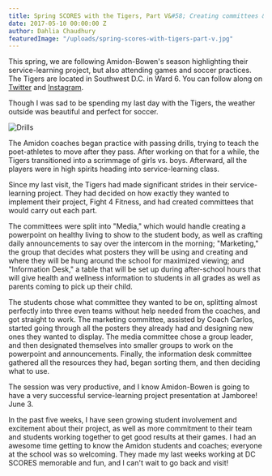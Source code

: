 ```yaml
---
title: Spring SCORES with the Tigers, Part V&#58; Creating committees & goodbye
date: 2017-05-10 00:00:00 Z
author: Dahlia Chaudhury
featuredImage: "/uploads/spring-scores-with-tigers-part-v.jpg"
---
```


This spring, we are following Amidon-Bowen's season highlighting their service-learning project, but also attending games and soccer practices. The Tigers are located in Southwest D.C. in Ward 6. You can follow along on [Twitter](https://twitter.com/DCSCORESInterns) and [Instagram](https://www.instagram.com/dc_scores/).

Though I was sad to be spending my last day with the Tigers, the weather outside was beautiful and perfect for soccer.

![Drills](/uploads/spring-scores-with-tigers-drills.jpg)

The Amidon coaches began practice with passing drills, trying to teach the poet-athletes to move after they pass. After working on that for a while, the Tigers transitioned into a scrimmage of girls vs. boys. Afterward, all the players were in high spirits heading into service-learning class.


Since my last visit, the Tigers had made significant strides in their service-learning project. They had decided on how exactly they wanted to implement their project, Fight 4 Fitness, and had created committees that would carry out each part.

The committees were split into "Media," which would handle creating a powerpoint on healthy living to show to the student body, as well as crafting daily announcements to say over the intercom in the morning; "Marketing," the group that decides what posters they will be using and creating and where they will be hung around the school for maximized viewing; and "Information Desk," a table that will be set up during after-school hours that will give health and wellness information to students in all grades as well as parents coming to pick up their child.

The students chose what committee they wanted to be on, splitting almost perfectly into three even teams without help needed from the coaches, and got straight to work. The marketing committee, assisted by Coach Carlos, started going through all the posters they already had and designing new ones they wanted to display. The media committee chose a group leader, and then designated themselves into smaller groups to work on the powerpoint and announcements. Finally, the information desk committee gathered all the resources they had, began sorting them, and then deciding what to use.

The session was very productive, and I know Amidon-Bowen is going to have a very successful service-learning project presentation at Jamboree! June 3.

In the past five weeks, I have seen growing student involvement and excitement about their project, as well as more commitment to their team and students working together to get good results at their games. I had an awesome time getting to know the Amidon students and coaches; everyone at the school was so welcoming. They made my last weeks working at DC SCORES memorable and fun, and I can't wait to go back and visit!